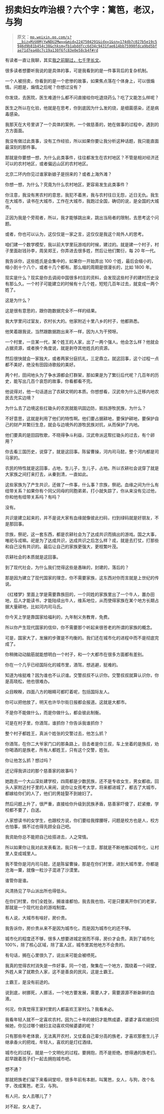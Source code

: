 # 拐卖妇女咋治根？六个字：篱笆，老汉，与狗

> 原文：[`mp.weixin.qq.com/s?__biz=MzU0MjYwNDU2Mw==&mid=2247504291&idx=1&sn=174db7c027b5e19c5946d9b81b454c38&chksm=fb1abddfcc6d34c9431fae614bb75990fdca9bd5bfae71d7ea48c7c19a130f6fc83e0e58cb4f#rd`](http://mp.weixin.qq.com/s?__biz=MzU0MjYwNDU2Mw==&mid=2247504291&idx=1&sn=174db7c027b5e19c5946d9b81b454c38&chksm=fb1abddfcc6d34c9431fae614bb75990fdca9bd5bfae71d7ea48c7c19a130f6fc83e0e58cb4f#rd)

有读者一直让我聊，其实[我之前聊过，七千字长文](http://mp.weixin.qq.com/s?__biz=MzU0MjYwNDU2Mw==&mid=2247503894&idx=1&sn=b14de2a48471df54302f759f9f8c8094&chksm=fb1abc6acc6d357ca328255e93c9e45881ad248d4407befb2b5f805f870195bce15f47635540&scene=21#wechat_redirect)。

很多读者想要听我说的是具体的事，可是我看到的是一件事背后的复杂机制。

一个人被拐卖，你看到的是一个悲惨的故事，如果焦点落在个体身上，可以很煽情。问题是，煽情之后呢？你想过没有？

你发烧，去医院，医生难道什么都不问直接给你吃退烧药么？吃了又能怎么样呢？

医生之所以在化验，他就是在思考，你到底因为什么发的烧，是细菌感染，还是病毒感染。

我那天在大号里讲了一个具体的案例，一个做慈善的，她在做事的过程中，遇到的方方面面。

我没有做过此类事，没有工作经验，所以如果你要让我分析这种话题，我只能直面最深刻的那件事。

那就是你要想一想，为什么此类事件，往往都发生在农村地区？不管是相对经济还可以的农村地区，或者偏远山区的农村地区。

北京二环内你见过谁家新娘子是拐来的？或者上海外滩？

你想一想，为什么？究竟为什么农村地区，更容易发生此类事件？

你注意，我没有黑农村的意思，我犯不着黑，我与农村往日无怨，近日无仇。我生在大城市，读书在大城市，工作在大城市，我跑过全国，确切的说，是全国的大城市。

正因为我是个旁观者，所以，我才能够跳出来，跳出当局者的限制，去思考这个问题。

或者，你也可以认为，这仅仅是一家之言，这仅仅是我这个局外人的思考。

咱们建一个数学模型，我以前大学里玩游戏的时候，建过的。就是建一个村子，村子里面赵钱孙李，周吴郑王，你弄进去很多姓，然后让他们繁衍，每 20 年一代。

我告诉你，这些姓氏是会集中的，如果你一开始弄出 100 个姓，最后会缩小的，缩小到十个八个，或者十几个都有。那么缩的周期是很漫长的，比如 1800 年。

现实是什么？现实是你去调阅中国很多村庄的资料，会发现这些村子的建村历史没有那么久。一个村子可能建立的时候有十几个姓，短短几百年过去，就变成一两个姓了。

这是为什么？

这是很有意思的，跟你跑数据完全不一样的结果。

我大学里问过室友，农村长大的。他家附近十里八乡的村子，他都熟悉。

他笑着跟我说，当然跟数据跑出来不一样，因为人为干预呀。

一个村里，一旦某一代，某个姓王的人家，出了一两个强人。他会怎么样？他就会占据资源，或者换个角度说，就是剥夺其他姓氏的资源。

然后很快就会一家独大，或者两家分庭抗礼，三足鼎立。就这回事，这个过程一点都不美好，绝没有田园诗歌般的美好。

两个村，田间地头为了争水源都会打群架，那如果是为了繁衍后代呢？几百年的历史，能写出几百个哀怨的故事，你看都看不完。

他说得对，他一句话道出了农耕文明的本质。你想想看，汉武帝为什么迁移内地农民去充实边境？

为什么去了边境这些扛锄头的农民就能巩固边防，抵挡游牧民族，为什么？

不好意思，这就是利用了他们的特性啊。他们要占据耕地，要保护耕地，要保护自己的财产并繁衍生息，就会与边境外的游牧民族对抗，从而保护了内地。

他们要真的是田园牧歌，不晓得争斗利益，汉武帝派这帮扛锄头的过去，有个卵用？

你去看三国历史，说穿了，就是这回事。陈留曹操，河内司马懿，整个河内都是司马家的。

农民的特性就是这回事，占地，生儿子，生儿子，占地。所以农耕社会说穿了就是大家族之间打来打去，从秦到清，一直如此。

这些家族为了产生共识，还做了一件事，什么事？宗族，祭祀。血缘之间为什么有纽带关系？如果你有个同父同母的同胞弟弟，打小就失踪了，你从来没有见过他，你和他有纽带关系吗？有吗？

没有。

共识是建立起来的，并不是说大家有血缘就像彼此扫码，扫到绿码就是好朋友，不是那回事。

宗族，祭祀，这一套东西，都是农耕社会为了达成共识而搞出的游戏。国之大事，唯祀与戎嘛。祀是为了达成共识，达成共识之后怎么样？戎，就是去打仗，打那些和自己没有共识的。最后让自己的家族更强大，更枝繁叶茂。

农耕社会的本质就是这回事。

到了现代社会，为什么我们觉得这些是愚昧的，封建的，落后的？

那是因为建立了现代国家的理念，你不需要家族，这东西对你而言就是上世纪的传说。

《红楼梦》里面上学是需要靠族田的，一个同姓的家族里出了一个牛人，置办田地，后人才能读书，才能陆续出牛人，维系地位，从而使得家族在某个地方长期占据大量耕地，比如河内司马氏。

你今天上学是靠国家给福利的，九年制义务教育，免费。

所以你产生现代国家的信仰，你不需要那个听起来很苍老的所谓的家族的概念。

可是，国家大了，发展的步骤是不均衡的。我们还在城市化的进程中而不是彻底完成了。

你稍微动动脑筋就能想明白一个村子，和一个大都市在很多方面都有差别。

你在一个几乎已经国际化的城市里，酒驾，想逃避，挺难的。

知道为啥挺难？因为谁也不认识谁。交警叔叔不认识你。交警叔叔就算认识你，你是高晓松，他也很难办。

众目睽睽，四面八方的眼睛可都盯着呢，包括国际友人。

你可以把他放了，明天也许华尔街日报都会报道。这就是大都市。

不是你不能做什么，而是你做什么，都会彼此制衡。

可是在村子里，你酒驾，谁抓你？你告诉我谁抓你？

整个村子都姓王，真派个姓张的交警过去，他怎么抓？

你酒驾，在你二大爷家门口的那条路上，目击者是你三叔，车上坐着的是族叔，劝你喝酒的是族老，所有人都姓王，只有这个交警，姓张。

你让他怎么抓？想过吗？

还记得我讲过的那个慈善家的故事吗？

她跑去一个大山深处建学校，四周都是少数民族，还不是专收女生，男女都收。回头人家附近村子里的人来闹，说你让女孩考大学，将来都进城了，都去了大城市，都嫁给你们的人了，他们的男娃娶不到媳妇了。

然后问题上升了，很严重，直接给你升级到民族矛盾，慈善家吓傻了，赶紧撤，学校都不要了，白送。

人家想读书的女学生，也跟校方说，你们要给我撑腰呀，问题是校方也是人，校方也怕事，搞不过也得先顾全自己吧。

我资助你总不能把自己给搭进去，人之常情。

所以如果你让我对此发表看法，我只有一个主意，那就是不断地推动城市化，让村里人变成城里人。

我不管你是河内司马懿，还是陈留曹操，那是在你们村里，进到大城市里，你都是沧海一粟，就像一粒沙子混进了沙漠里。

谁管你是谁。

风清扬见了华山派出所也得低头。

在你们村里，你们全姓张，搁谁谁都怕，我去我也怕，可是只要离开你们的老家，那就是一个现代社会的游戏制度。

有人说，大城市有啥好，房价贵。

我告诉你，房价贵从来不是因为城市化，而是因为城市化的还不够。

城市化的程度还不够，很多人想要进城定居而不得，房价才会贵。真到了城市化 100%，除了核心区域，除了富人区，城市里其他地方不会贵的。

有句话，搁在心里很久了，说出来可能会被喷死。

我真的觉得农村消失是一件好事，同一个姓，聚集在一个地方，围绕着一个祠堂，外姓人来了就欺负人家，这不是善良的民风，这是土霸王。

土霸王，是没有前途的。

说到底，树挪死，人挪活，一个地方要发展，需要人才，需要源源不断新鲜的血液。

何况，你真觉得王家村里的人都喜欢王家村么？我看未必。

我看年轻人就不一定喜欢农村。因为二十年的媳妇才能熬成婆，婆婆才喜欢媳妇伺候她，你见过哪个媳妇主动喜欢伺候婆婆的呢？

只有那些年老体衰，无法离开农村，又仗着自己辈分高的族老，才喜欢那套生儿子继承香火的把戏，年轻人，喜欢的是灯红酒绿。

城市化的过程，就是一个文明化的过程。要拥抱，而不是拒绝。想得通的族老们，趁早跟着孩子们一起去拥抱城市吧。

想不通？

那就把族老们留下来看祠堂呗，很多年前有本剧，叫篱笆，女人，与狗，改个名字，改成篱笆，老汉，与狗。

有人问，女人去哪儿了？

对不起，女人走了。